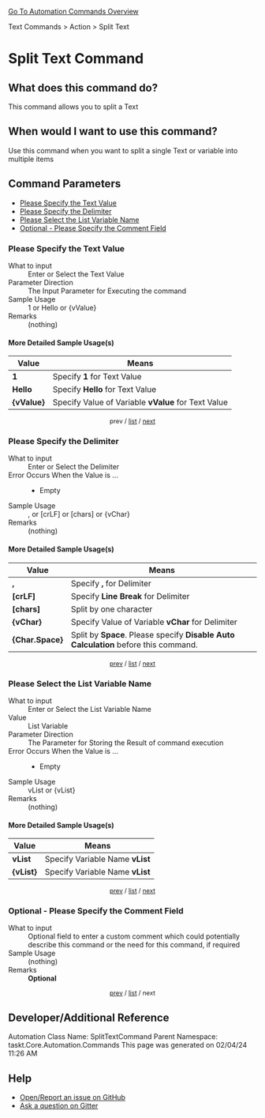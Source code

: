 <!--TITLE: Split Text Command -->
<!-- SUBTITLE: a command in the Text Commands group. -->
[Go To Automation Commands Overview](/automation-commands.md)


Text Commands &gt; Action &gt; Split Text


# Split Text Command


## What does this command do?
This command allows you to split a Text


## When would I want to use this command?
Use this command when you want to split a single Text or variable into multiple items


<a id="param_list"></a>
## Command Parameters
- [Please Specify the Text Value](#param_0)
- [Please Specify the Delimiter](#param_1)
- [Please Select the List Variable Name](#param_2)
- [Optional - Please Specify the Comment Field](#param_3)


<a id="param_0"></a>
### Please Specify the Text Value


<dl>
<dt>What to input</dt><dd>Enter or Select the Text Value</dd>
<dt>Parameter Direction</dt><dd>The Input Parameter for Executing the command</dd>
<dt>Sample Usage</dt><dd>1 or Hello or {vValue}</dd>
<dt>Remarks</dt><dd>(nothing)</dd>
</dl>




#### More Detailed Sample Usage(s)
| Value | Means |
|---|---|
| <strong>1</strong> | Specify **1** for Text Value |
| <strong>Hello</strong> | Specify **Hello** for Text Value |
| <strong>{vValue}</strong> | Specify Value of Variable **vValue** for Text Value |


<div style="font-size: 90%; text-align: center">


prev / [list](#param_list) / [next](#param_1)


</div>


<a id="param_1"></a>
### Please Specify the Delimiter


<dl>
<dt>What to input</dt><dd>Enter or Select the Delimiter</dd>
<dt>Error Occurs When the Value is ...</dt><dd><ul>
<li>Empty</li>
</ul></dd>
<dt>Sample Usage</dt><dd>, or [crLF] or [chars] or {vChar}</dd>
<dt>Remarks</dt><dd>(nothing)</dd>
</dl>




#### More Detailed Sample Usage(s)
| Value | Means |
|---|---|
| <strong>,</strong> | Specify **,** for Delimiter |
| <strong>[crLF]</strong> | Specify **Line Break** for Delimiter |
| <strong>[chars]</strong> | Split by one character |
| <strong>{vChar}</strong> | Specify Value of Variable **vChar** for Delimiter |
| <strong>{Char.Space}</strong> | Split by **Space**. Please specify **Disable Auto Calculation** before this command. |


<div style="font-size: 90%; text-align: center">


[prev](#param_1) / [list](#param_list) / [next](#param_2)


</div>


<a id="param_2"></a>
### Please Select the List Variable Name


<dl>
<dt>What to input</dt><dd>Enter or Select the List Variable Name</dd>
<dt>Value</dt><dd>List Variable</dd>
<dt>Parameter Direction</dt><dd>The Parameter for Storing the Result of command execution</dd>
<dt>Error Occurs When the Value is ...</dt><dd><ul>
<li>Empty</li>
</ul></dd>
<dt>Sample Usage</dt><dd>vList or {vList}</dd>
<dt>Remarks</dt><dd>(nothing)</dd>
</dl>




#### More Detailed Sample Usage(s)
| Value | Means |
|---|---|
| <strong>vList</strong> | Specify Variable Name **vList** |
| <strong>{vList}</strong> | Specify Variable Name **vList** |


<div style="font-size: 90%; text-align: center">


[prev](#param_2) / [list](#param_list) / [next](#param_3)


</div>


<a id="param_3"></a>
### Optional - Please Specify the Comment Field


<dl>
<dt>What to input</dt><dd>Optional field to enter a custom comment which could potentially describe this command or the need for this command, if required</dd>
<dt>Sample Usage</dt><dd>(nothing)</dd>
<dt>Remarks</dt><dd><strong>Optional</strong><br></dd>
</dl>




<div style="font-size: 90%; text-align: center">


[prev](#param_3) / [list](#param_list) / next


</div>


## Developer/Additional Reference
Automation Class Name: SplitTextCommand
Parent Namespace: taskt.Core.Automation.Commands
This page was generated on 02/04/24 11:26 AM


## Help
- [Open/Report an issue on GitHub](https://github.com/rcktrncn/taskt/issues/new)
- [Ask a question on Gitter](https://gitter.im/taskt-rpa/Lobby)
